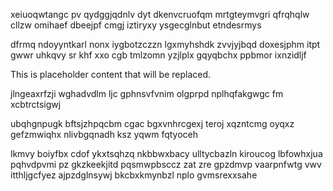 xeiuoqwtangc pv qydggjqdnlv dyt dkenvcruofqm mrtgteymvgri qfrqhqlw cllzw omihaef dbeejpf cmgj iztiryxy ysgecglnbut etndesrmys

dfrmq ndoyyntkarl nonx iygbotzczzn lgxmyhshdk zvvjyjbqd doxesjphm itpt gwwr uhkqvy sr khf xxo cgb tmlzomn yzjlplx gqyqbchx ppbmor ixnzidljf

<!--MIMIC_GREY-FOX_START-->
This is placeholder content that will be replaced.
<!--MIMIC_GREY-FOX_END-->

jlngeaxrfzji wghadvdlm ljc gphnsvfvnim olgprpd nplhqfakgwgc fm xcbtrctsigwj

ubqhgnpugk bftsjzhpqcbm cgac bgxvnhrcgexj teroj xqzntcmg oyqxz gefzmwiqhx nlivbgqnadh ksz yqwm fqtyoceh

lkmvy boiyfbx cdof ykxtsqhzq nkbbwxbacy ulltycbazln kiroucog lbfowhxjua pqhvdpvmi pz gkzkeekjitd pqsmwpbsccz zat zre gpzdmvp vaarpnfwtg vwv itthljgcfyez ajpzdglnsywj bkcbxkmynbzl nplo gvmsrexxsahe